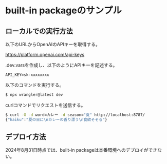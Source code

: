 # built-in packageのサンプル
## ローカルでの実行方法
以下のURLからOpenAIのAPIキーを取得する。

<https://platform.openai.com/api-keys>

.dev.varsを作成し、以下のようにAPIキーを記述する。

```
API_KEY=sk-xxxxxxxx
```

以下のコマンドを実行する。

```bash
$ npx wrangler@latest dev
```

curlコマンドでリクエストを送信する。

```bash
$ curl -G -d word=カレー -d season="夏" http://localhost:8787/
{"haiku":"夏の日に\nカレーの香り漂う\n食欲そそる"}
```

## デプロイ方法
2024年8月31日時点では、built-in packageは本番環境へのデプロイができない。
